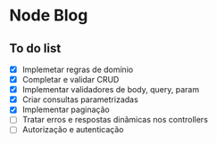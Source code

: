 # Node Blog

## To do list

- [x] Implemetar regras de domínio
- [x] Completar e validar CRUD
- [x] Implementar validadores de body, query, param
- [x] Criar consultas parametrizadas
- [x] Implementar paginação
- [ ] Tratar erros e respostas dinâmicas nos controllers
- [ ] Autorização e autenticação
